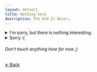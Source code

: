 ```yaml
---
layout: default
title: Nothing here
description: The End Is Never…
---
```


<details>
    <summary>I'm sorry, but there is nothing interesting.</summary>
<pre>
Useless info about Me

Who am I?

I'm David Lapshin (Давид Лапшин)

Where and when I born?

I born in 4 of October of #### in Siberia

Things I love

- GNU/Linux and Open Source
- Photographing landscapes and nature
- 60s/70s style (Retro if you want)
- LEGO
- Experementing with new stuff
- Sleep (Looong most of time)
- Being pretty lazy :D
</pre>
</details>

<details>
    <summary>Sorry :(</summary>
<pre>
My nickname

Daudix UFO = My name in arabic (Daud) + IX + UFO

Why UFO? are you one of those freaks?

Because why not, this sounds interesting. No, I'm not one of those :P
</pre>
</details>

###### Don't touch anything here for now ;)

[🡨 Back](https://daudix-ufo.github.io)
